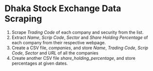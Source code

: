 # Dhaka Stock Exchange Data Scraping

1. Scrape *Trading Code* of each company and security from the list.
2. Extract *Name*, *Scrip Code*, *Sector* and *Share Holding Percentage* of each company from their respective webpage.
3. Create a CSV file, *companies*, and store *Name*, *Trading Code*, *Scrip Code*, *Sector* and *URL* of all the companies
4. Create another CSV file *share_holding_percentage*, and store percentages at given dates.
